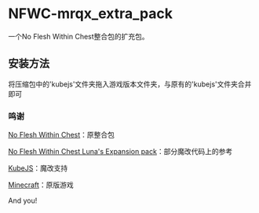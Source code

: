 # NFWC-mrqx_extra_pack

一个No Flesh Within Chest整合包的扩充包。

## 安装方法

将压缩包中的'kubejs'文件夹拖入游戏版本文件夹，与原有的'kubejs'文件夹合并即可

### 鸣谢

[No Flesh Within Chest](https://github.com/Yorunina/No-Flesh-Within-Chest)：原整合包

[No Flesh Within Chest Luna's Expansion pack](https://github.com/LunaGlaze/NoFleshWithinChest-Luna-s-Expansion-pack)：部分魔改代码上的参考

[KubeJS](https://github.com/KubeJS-Mods/KubeJS)：魔改支持

[Minecraft](https://www.minecraft.net)：原版游戏

And you!
